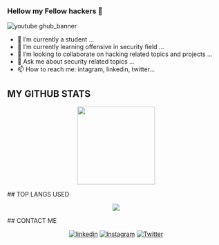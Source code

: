 ### Hellow my Fellow hackers 👋
![youtube ghub_banner](https://user-images.githubusercontent.com/70637311/145705425-616b5dba-e6bb-493c-8b47-fff9662a1e24.gif)



- 🔭 I’m currently a student ...
- 🌱 I’m currently learning offensive in security field ...
- 👯 I’m looking to collaborate on hacking related topics and projects ...
- 💬 Ask me about security related topics ...
- 📫 How to reach me: intagram, linkedin, twitter...
  
## MY GITHUB STATS
<p align="center">
<img height="180em" src="https://github-readme-stats.vercel.app/api?username=morpheuslord&show_icons=true&hide_border=true&&count_private=true&include_all_commits=true&theme=dark"  align="center"/>
</p>
## TOP LANGS USED
<p align="center">
<img hight="180em" src="https://github-readme-stats.vercel.app/api?username=morpheuslord&show_icons=true&theme=tokyonight">
</p>
## CONTACT ME
<p align="center">
<a href="https://www.linkedin.com/in/chiranjeevi-g-33787521a/"><img title="linkedin" src="https://img.shields.io/badge/linkedin-blue?style=for-the-badge&logo=linkedin"></a>
<a href="https://www.instagram.com/morpheuslord_9034/"><img title="Instagram" src="https://img.shields.io/badge/INSTAGRAM-purple?style=for-the-badge&logo=instagram"></a>
<a href="https://twitter.com/morpheuslord2"><img title="Twitter" src="https://img.shields.io/twitter/follow/morpheuslord2?style=for-the-badge"><a>
</p>
 
